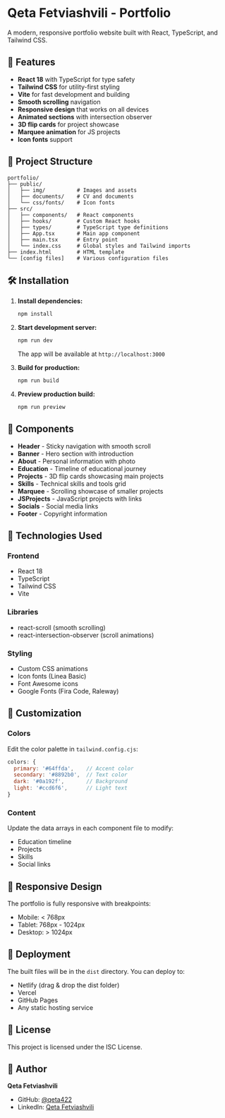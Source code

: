# Qeta Fetviashvili - Portfolio

A modern, responsive portfolio website built with React, TypeScript, and Tailwind CSS.

## 🚀 Features

- **React 18** with TypeScript for type safety
- **Tailwind CSS** for utility-first styling
- **Vite** for fast development and building
- **Smooth scrolling** navigation
- **Responsive design** that works on all devices
- **Animated sections** with intersection observer
- **3D flip cards** for project showcase
- **Marquee animation** for JS projects
- **Icon fonts** support

## 📁 Project Structure

```
portfolio/
├── public/
│   ├── img/          # Images and assets
│   ├── documents/    # CV and documents
│   └── css/fonts/    # Icon fonts
├── src/
│   ├── components/   # React components
│   ├── hooks/        # Custom React hooks
│   ├── types/        # TypeScript type definitions
│   ├── App.tsx       # Main app component
│   ├── main.tsx      # Entry point
│   └── index.css     # Global styles and Tailwind imports
├── index.html        # HTML template
└── [config files]    # Various configuration files
```

## 🛠️ Installation

1. **Install dependencies:**
   ```bash
   npm install
   ```

2. **Start development server:**
   ```bash
   npm run dev
   ```
   
   The app will be available at `http://localhost:3000`

3. **Build for production:**
   ```bash
   npm run build
   ```

4. **Preview production build:**
   ```bash
   npm run preview
   ```

## 🎨 Components

- **Header** - Sticky navigation with smooth scroll
- **Banner** - Hero section with introduction
- **About** - Personal information with photo
- **Education** - Timeline of educational journey
- **Projects** - 3D flip cards showcasing main projects
- **Skills** - Technical skills and tools grid
- **Marquee** - Scrolling showcase of smaller projects
- **JSProjects** - JavaScript projects with links
- **Socials** - Social media links
- **Footer** - Copyright information

## 🔧 Technologies Used

### Frontend
- React 18
- TypeScript
- Tailwind CSS
- Vite

### Libraries
- react-scroll (smooth scrolling)
- react-intersection-observer (scroll animations)

### Styling
- Custom CSS animations
- Icon fonts (Linea Basic)
- Font Awesome icons
- Google Fonts (Fira Code, Raleway)

## 📝 Customization

### Colors
Edit the color palette in `tailwind.config.cjs`:
```javascript
colors: {
  primary: '#64ffda',    // Accent color
  secondary: '#8892b0',  // Text color
  dark: '#0a192f',       // Background
  light: '#ccd6f6',      // Light text
}
```

### Content
Update the data arrays in each component file to modify:
- Education timeline
- Projects
- Skills
- Social links

## 📱 Responsive Design

The portfolio is fully responsive with breakpoints:
- Mobile: < 768px
- Tablet: 768px - 1024px
- Desktop: > 1024px

## 🚀 Deployment

The built files will be in the `dist` directory. You can deploy to:
- Netlify (drag & drop the dist folder)
- Vercel
- GitHub Pages
- Any static hosting service

## 📄 License

This project is licensed under the ISC License.

## 👤 Author

**Qeta Fetviashvili**
- GitHub: [@qeta422](https://github.com/qeta422)
- LinkedIn: [Qeta Fetviashvili](https://www.linkedin.com/in/qeta-fetviashvili/)

